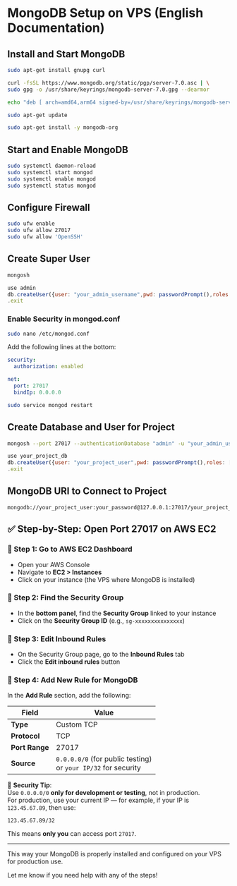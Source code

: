 # MongoDB Setup on VPS (English Documentation)

## Install and Start MongoDB

```bash
sudo apt-get install gnupg curl
```

```bash
curl -fsSL https://www.mongodb.org/static/pgp/server-7.0.asc | \
sudo gpg -o /usr/share/keyrings/mongodb-server-7.0.gpg --dearmor
```

```bash
echo "deb [ arch=amd64,arm64 signed-by=/usr/share/keyrings/mongodb-server-7.0.gpg ] https://repo.mongodb.org/apt/ubuntu jammy/mongodb-org/7.0 multiverse" | sudo tee /etc/apt/sources.list.d/mongodb-org-7.0.list
```

```bash
sudo apt-get update
```

```bash
sudo apt-get install -y mongodb-org
```

## Start and Enable MongoDB

```bash
sudo systemctl daemon-reload
sudo systemctl start mongod
sudo systemctl enable mongod
sudo systemctl status mongod
```

## Configure Firewall

```bash
sudo ufw enable
sudo ufw allow 27017
sudo ufw allow 'OpenSSH'
```

## Create Super User

```bash
mongosh
```
```js
use admin
db.createUser({user: "your_admin_username",pwd: passwordPrompt(),roles: ["root"]})
.exit
```

### Enable Security in mongod.conf

```bash
sudo nano /etc/mongod.conf
```

Add the following lines at the bottom:

```yaml
security:
  authorization: enabled

net:
  port: 27017
  bindIp: 0.0.0.0 
```

```bash
sudo service mongod restart
```

## Create Database and User for Project

```bash
mongosh --port 27017 --authenticationDatabase "admin" -u "your_admin_username" -p "your_admin_password"
```

```js
use your_project_db
db.createUser({user: "your_project_user",pwd: passwordPrompt(),roles: [ { role: "readWrite", db: "your_project_db" } ]})
.exit
```

## MongoDB URI to Connect to Project

```
mongodb://your_project_user:your_password@127.0.0.1:27017/your_project_db
```



## ✅ Step-by-Step: Open Port 27017 on AWS EC2

### 🔸 Step 1: Go to AWS EC2 Dashboard
- Open your AWS Console
- Navigate to **EC2 > Instances**
- Click on your instance (the VPS where MongoDB is installed)

### 🔸 Step 2: Find the Security Group
- In the **bottom panel**, find the **Security Group** linked to your instance
- Click on the **Security Group ID** (e.g., `sg-xxxxxxxxxxxxxxx`)

### 🔸 Step 3: Edit Inbound Rules
- On the Security Group page, go to the **Inbound Rules** tab
- Click the **Edit inbound rules** button

### 🔸 Step 4: Add New Rule for MongoDB
In the **Add Rule** section, add the following:

| Field        | Value                          |
|--------------|--------------------------------|
| **Type**     | Custom TCP                     |
| **Protocol** | TCP                            |
| **Port Range** | 27017                        |
| **Source**   | `0.0.0.0/0` (for public testing)<br>or `your IP/32` for security |

🔐 **Security Tip**:  
Use `0.0.0.0/0` **only for development or testing**, not in production.  
For production, use your current IP — for example, if your IP is `123.45.67.89`, then use:

```
123.45.67.89/32
```

This means **only you** can access port `27017`.


---

This way your MongoDB is properly installed and configured on your VPS for production use.

Let me know if you need help with any of the steps!